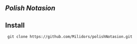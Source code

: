 ***Polish Notasion***
----------------------

## Install

<pre class="notranslate">
<code> git clone https://github.com/Milidors/polishNotasion.git</code>
</pre>
